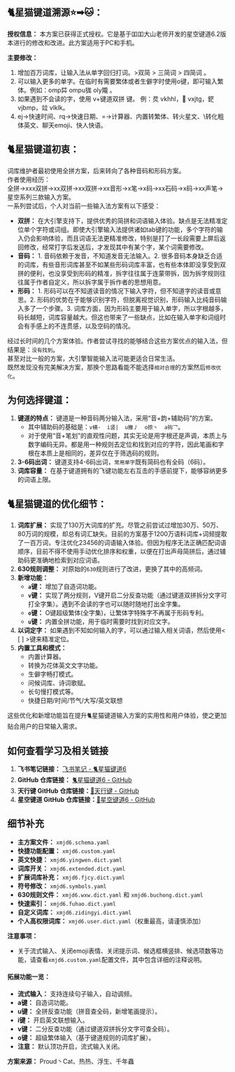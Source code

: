 ## 🐈星猫键道溯源⭐➡🐱：
**授权信息：** 本方案已获得正式授权。它是基于吅吅大山老师开发的星空键道6.2版本进行的修改和改进。此方案适用于PC和手机。

**主要修改：** 
1. 增加百万词库，让输入法从单字回归打词。>双简 > 三简词  > 四简词 。
2. 可以输入更多的单字。在临时有需要繁体或者生僻字时使用o键，即可输入繁体。例如：omp茻   ompu狵  oly隴 。
3. 如果遇到不会读的字，使用 v+键道双拼 键。  例：烎 vkhhl，𨽕 vxjtg，鋩 vjbmp，竝 vlklk。
4. ej→快速时间、rq→快速日期、=→计算器、内置转繁体、转火星文、\转化粗体英文、聊天emoji、快人快语。


## 🐈星猫键道初衷：
词库维护者最初使用全拼方案，后来转向了各种音码和形码方案。  
作者使用经历：  
全拼→xxx双拼→xx双拼→xx双拼→xx音形→x笔→x码→xx石码→x码→xx声笔→星空系列三款输入方案。  
一系列尝试后，个人对当前一些输入法方案有以下感受：

- **双拼：** 在大引擎支持下，提供优秀的简拼和词语输入体验。缺点是无法精准定位单个字符或词组。即使大引擎输入法提供诸如tab键的功能，多个字符的输入仍会影响体验，而且词语无法更精准修改，特别是打了一长段需要上屏后返回修改，经常打字后发送后，才发现其中有某个字，某个词需要修改。
- **音码：** 1. 音码依赖于发音，不知道发音无法输入。2. 很多音码本身缺乏合适的词库，有些音形词库甚至不如某些形码词库丰富，也有些本体即没享受到双拼的便利，也没享受到形码的精准，拆字往往属于连蒙带拆，因为拆字规则往往属于作者自定义，所以拆字属于拆作者的思想用意。
- **形码：** 1. 形码可以在不知道读音的情况下输入字符，但不知道字的读音或意思。2. 形码的优势在于能够识别字符，但脱离视觉识别，形码输入比纯音码输入多了一个步骤。3. 词库方面，因为形码主要用于输入单字，所以字根越多，码长越短，词库容量越大。但这也带来了一些缺点，比如在输入单字和词组时会有手感上的不连贯感，以及空码的情况。

经过长时间的几个方案体验。作者尝试寻找的能够结合这些方案优点的输入法，但结果是：`没有找到`。  
甚至对比一般的方案，大引擎智能输入法可能更适合日常生活。   
既然发现没有完美解决方案，那换个思路看能不能选择`相对合理`的方案然后`修改优化`。

## 为何选择键道：
1. **键道的特点：** 键道是一种音码两分输入法，采用“音+韵+辅助码”的方案。
   - 其中辅助码的基础是：`v横-  i竖|  u撇丿  o捺丶  a钩乛`。
   - 对于使用“音+笔划”的直观性问题，其实无论是用字根还是声调，本质上与数字编码无异。都是用一种规则去定位和找到对应的字符，因此笔画和字根在本质上是相同的，差异仅在于筛选码的规则。
2. **3-6码出词：** 键道支持4-6码出词，`常用单字`既有简码也有全码（6码）。
3. **词库容量：**  在基于键道拥有的飞键功能左右互击的手感前提下，能够容纳更多的词语上限。

## 🐈星猫键道的优化细节：
1. **词库扩展：** 实现了130万大词库的扩充。尽管之前尝试过增加30万、50万、80万词的规模，却总有词汇缺失。目前的方案基于1200万语料词库+词频提取了一百万词，专注优化23456的词语输入体验。但因为程序无法正确匹配词语顺序，目前不得不使用手动优化排序和权重，以便在打出声母简拼后，通过辅助码更准确地检索到对应词语。
2. **630规则调整：** 对原始的`630`规则进行了改进，更换了其中的高频词。
3. **新增功能：**
   - **`a`键：** 增加了自造词功能。
   - **`v`键：** 实现了两分规则，V键开启二分反查功能（通过键道双拼拆分文字可打全字集）。遇到不会读的字也可以随时随地打出全字集。
   - **`o`键：** O键超级繁体(全字集)，让繁体字特殊字不再属于形码专利。
   - **`u`键：** 内置全拼功能，用于临时需要时找到对应文字。
4. **以词定字：** 如果遇到不知如何输入的字，可以通过输入相关词语，然后使用< [ ] >键来精准定位。
5. **内置工具和模式：**
   - 内置计算器。
   - 转换为花体英文文字功能。
   - 生僻字畅打模式。
   - 问候词库、诗词歌赋。
   - 长句慢打模式等。
   - 快捷日期/时间/节气/大写/英文联想

这些优化和新增功能旨在提升🐈星猫键道输入方案的实用性和用户体验，使之更加贴合用户的日常输入需求。

## 如何查看学习及相关链接
1. **飞书笔记链接：** [飞书笔记 - 🐈星猫键道6](https://hu0w1jn4xq.feishu.cn/docx/ZgQ8deGPlozhWCxOyeucBvHJnPe)
2. **GitHub 仓库链接：** [🐈星猫键道6 - GitHub](https://github.com/hugh7007/xmjd6-rere)
3. **天行键 GitHub 仓库链接：**[📖天行键 - GitHub](https://github.com/wzxmer/rime-txjx)
4. **星空键道 GitHub 仓库链接：**[📖星空键道6 - GitHub](https://github.com/xkinput/Rime_JD)

## 细节补充
- **主方案文件：** `xmjd6.schema.yaml`  
- **快捷功能配置：** `xmjd6.custom.yaml`  
- **英文快捷：** `xmjd6.yingwen.dict.yaml`  
- **词库开关：** `xmjd6.extended.dict.yaml`  
- **扩展词库补充：** `xmjd6.fjcy.dict.yaml`  
- **符号修改：** `xmjd6.symbols.yaml`  
- **630规则文件：** `xmjd6.wxw.dict.yaml` 和 `xmjd6.buchong.dict.yaml`  
- **快速索引：** `xmjd6.fuhao.dict.yaml`  
- **自定义词库：** `xmjd6.zidingyi.dict.yaml`  
- **个人高权限词库：** `xmjd6.user.dict.yaml`（权重最高，请谨慎添加）

**注意事项：**
- 关于流式输入、关闭emoji表情、关闭提示词、候选框横竖排、候选项数等功能，请查看`xmjd6.custom.yaml`配置文件，其中包含详细的注释说明。

#### 拓展功能一览：
- **流式输入：** 支持连续句子输入，自动调频。
- **a键：** 自造词功能。
- **u键：** 全拼反查功能（拼音查全码，新增笔画提示）。
- **i键：** 开启英文联想输入。
- **v键：** 二分反查功能（通过键道双拼拆分文字可查全码）。
- **o键：** 超级繁体输入（基于键道规则的词库扩展）。
- **注意：** 默认顶功开启，流式输入关闭。

**方案来源：** Proud丶Cat、热热、浮生、千年蟲
